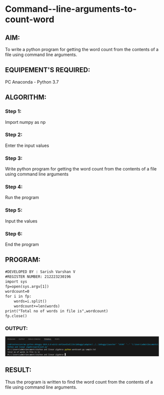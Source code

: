 # Command--line-arguments-to-count-word
## AIM:
To write a python program for getting the word count from the contents of a file using command line arguments.
## EQUIPEMENT'S REQUIRED: 
PC
Anaconda - Python 3.7
## ALGORITHM: 
### Step 1:
Import numpy as np

### Step 2:
Enter the input values

### Step 3:
Write python program for getting the word count from the contents of a file using command line arguments

### Step 4:
Run the program

### Step 5:
Input the values

### Step 6:
End the program

## PROGRAM:
```
#DEVELOPED BY : Sarish Varshan V
#REGISTER NUMBER: 212223230196
import sys
fp=open(sys.argv[1])
wordcount=0
for i in fp:
    words=i.split()
    wordcount+=len(words)
print("Total no of words in file is",wordcount)
fp.close()
```

### OUTPUT:
![alt text](image.png)



## RESULT:
Thus the program is written to find the word count from the contents of a file using command line arguments.
